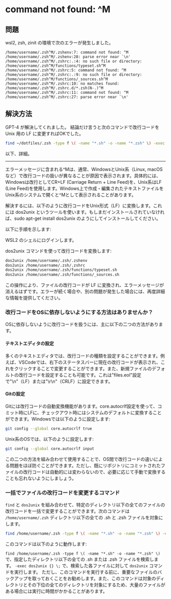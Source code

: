 # command not found: ^M

## 問題

wsl2, zsh, zinit の環境で次のエラーが発生しました。

```console
/home/username/.zsh^M/.zshenv:7: command not found: ^M
/home/username/.zsh^M/.zshenv:28: parse error near `\n'
/home/username/.zsh^M/.zshrc:.:4: no such file or directory: /home/username/.zsh^M/functions/typeset.sh^M
/home/username/.zsh^M/.zshrc:5: command not found: ^M
/home/username/.zsh^M/.zshrc:.:9: no such file or directory: /home/username/.zsh^M/functions/_sources.sh^M
/home/username/.zsh^M/.zshrc:10: no matches found: /home/username/.zsh^M/.zshrc.d/*.zsh(N-.)^M
/home/username/.zsh^M/.zshrc:11: command not found: ^M
/home/username/.zsh^M/.zshrc:27: parse error near `\n'
```

## 解決方法

GPT-4 が解決してくれました。
結論だけ言うと次のコマンドで改行コードを Unix 用の LF に変更すればOKでした。

```bash
find ~/dotfiles/.zsh -type f \( -name "*.sh" -o -name "*.zsh" \) -exec dos2unix {} \;
```

以下、詳細。

---

エラーメッセージに含まれる^Mは、通常、WindowsとUnix系（Linux, macOSなど）で改行コードの扱いが異なることが原因で表示されます。具体的には、Windowsは改行としてCR+LF (Carriage Return + Line Feed)を、Unix系はLF (Line Feed)を使用します。Windows上で作成・編集されたテキストファイルをUnix系のシステムで開くと^Mとして表示されることがあります。

解決するには、以下のように改行コードをUnix形式（LF）に変換します。これには dos2unix というツールを使います。もしまだインストールされていなければ、sudo apt-get install dos2unix のようにしてインストールしてください。

以下に手順を示します:

WSL2 のシェルにログインします。

dos2unix コマンドを使って改行コードを変換します:

```bash
dos2unix /home/username/.zsh/.zshenv
dos2unix /home/username/.zsh/.zshrc
dos2unix /home/username/.zsh/functions/typeset.sh
dos2unix /home/username/.zsh/functions/_sources.sh
```

この操作により、ファイルの改行コードが LF に変換され、エラーメッセージが消えるはずです。エラーが続く場合や、別の問題が発生した場合には、再度詳細な情報を提供してください。

### 改行コードをOSに依存しないようにする方法はありませんか？

OSに依存しないように改行コードを扱うには、主に以下の二つの方法があります。

#### テキストエディタの設定

多くのテキストエディタでは、改行コードの種類を設定することができます。例えば、VSCodeでは、右下のステータスバーに現在の改行コードが表示され、これをクリックすることで変更することができます。また、新規ファイルのデフォルトの改行コードを設定することも可能です。これは"files.eol"設定で"\n"（LF）または"\r\n"（CRLF）に設定できます。

#### Gitの設定

Gitには改行コードの自動変換機能があります。core.autocrlf設定を使って、コミット時にLFに、チェックアウト時にはシステムのデフォルトに変換することができます。Windowsでは以下のように設定します:

```bash
git config --global core.autocrlf true
```

Unix系のOSでは、以下のように設定します:

```bash
git config --global core.autocrlf input
```

この二つの方法を組み合わせて使用することで、OS間で改行コードの違いによる問題をほぼ防ぐことができます。ただし、既にリポジトリにコミットされたファイルの改行コードは自動的には変わらないので、必要に応じて手動で変換することも忘れないようにしましょう。

### 一括でファイルの改行コードを変更するコマンド

`find` と `dos2unix` を組み合わせて、特定のディレクトリ以下の全てのファイルの改行コードを一括で変更することができます。次のコマンドは `/home/username/.zsh` ディレクトリ以下の全ての .sh と .zsh ファイルを対象にします。

```bash
find /home/username/.zsh -type f \( -name "*.sh" -o -name "*.zsh" \) -exec dos2unix {} \;
```

このコマンドは以下のように動作します:

`find /home/username/.zsh -type f \( -name "*.sh" -o -name "*.zsh" \)` で、指定したディレクトリ以下の全ての .sh または .zsh ファイルを検索します。
`-exec dos2unix {} \;` で、検索した各ファイルに対して `dos2unix` コマンドを実行します。
ただし、このコマンドを実行する前に、重要なファイルのバックアップを取っておくことをお勧めします。また、このコマンドは対象のディレクトリとその下位の全てのディレクトリを対象にするため、大量のファイルがある場合には実行に時間がかかることがあります。
